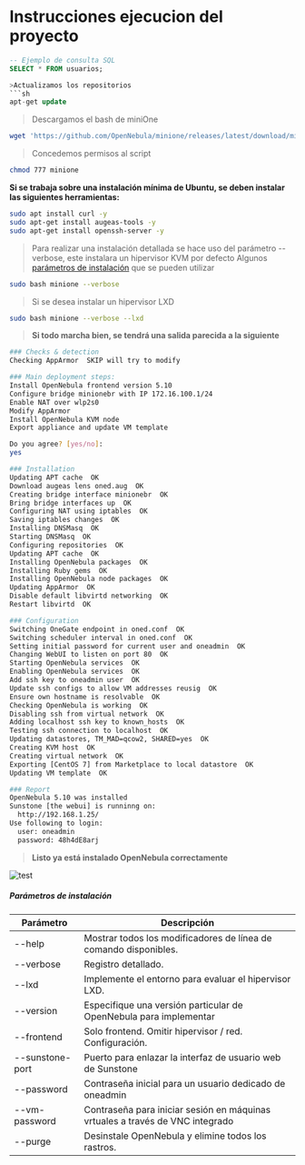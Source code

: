 # Instrucciones ejecucion del proyecto

```sql
-- Ejemplo de consulta SQL
SELECT * FROM usuarios;

>Actualizamos los repositorios
```sh
apt-get update
```
>Descargamos el bash de miniOne
```sh
wget 'https://github.com/OpenNebula/minione/releases/latest/download/minione'
```

>Concedemos permisos al script
```sh
chmod 777 minione
```
**Si se trabaja sobre una instalación mínima de Ubuntu, se deben instalar las siguientes herramientas:**
```sh
sudo apt install curl -y
sudo apt-get install augeas-tools -y
sudo apt-get install openssh-server -y
```

>Para realizar una instalación detallada se hace uso del parámetro --verbose, este instalara un hipervisor KVM por defecto
>Algunos  [parámetros de instalación](#Parámetros-de-instalación) que se pueden utilizar
```sh
sudo bash minione --verbose
```
>Si se desea instalar un hipervisor LXD
```sh
sudo bash minione --verbose --lxd
```
> __Si todo marcha bien, se tendrá una salida parecida a la siguiente__

```sh
### Checks & detection
Checking AppArmor  SKIP will try to modify

### Main deployment steps:
Install OpenNebula frontend version 5.10
Configure bridge minionebr with IP 172.16.100.1/24
Enable NAT over wlp2s0
Modify AppArmor
Install OpenNebula KVM node
Export appliance and update VM template

Do you agree? [yes/no]:
yes

### Installation
Updating APT cache  OK
Download augeas lens oned.aug  OK
Creating bridge interface minionebr  OK
Bring bridge interfaces up  OK
Configuring NAT using iptables  OK
Saving iptables changes  OK
Installing DNSMasq  OK
Starting DNSMasq  OK
Configuring repositories  OK
Updating APT cache  OK
Installing OpenNebula packages  OK
Installing Ruby gems  OK
Installing OpenNebula node packages  OK
Updating AppArmor  OK
Disable default libvirtd networking  OK
Restart libvirtd  OK

### Configuration
Switching OneGate endpoint in oned.conf  OK
Switching scheduler interval in oned.conf  OK
Setting initial password for current user and oneadmin  OK
Changing WebUI to listen on port 80  OK
Starting OpenNebula services  OK
Enabling OpenNebula services  OK
Add ssh key to oneadmin user  OK
Update ssh configs to allow VM addresses reusig  OK
Ensure own hostname is resolvable  OK
Checking OpenNebula is working  OK
Disabling ssh from virtual network  OK
Adding localhost ssh key to known_hosts  OK
Testing ssh connection to localhost  OK
Updating datastores, TM_MAD=qcow2, SHARED=yes  OK
Creating KVM host  OK
Creating virtual network  OK
Exporting [CentOS 7] from Marketplace to local datastore  OK
Updating VM template  OK

### Report
OpenNebula 5.10 was installed
Sunstone [the webui] is runninng on:
  http://192.168.1.25/
Use following to login:
  user: oneadmin
  password: 48h4dE8arj
```

> __Listo ya está instalado OpenNebula correctamente__

![test](https://dc349.4shared.com/img/HoZMxd7Hea/s23/1727568b198/opennebula)
##### Parámetros de instalación                                                                                                 
| Parámetro | Descripción |
| ------ | ------ |
|--help	| Mostrar todos los modificadores de línea de comando disponibles.|
|--verbose |	Registro detallado.|
|--lxd|	Implemente el entorno para evaluar el hipervisor LXD.|
|--version|	Especifique una versión particular de OpenNebula para implementar|
|--frontend |Solo frontend. Omitir hipervisor / red. Configuración.|
|--sunstone-port|	Puerto para enlazar la interfaz de usuario web de Sunstone|
|--password |	Contraseña inicial para un usuario dedicado de oneadmin|
|--vm-password |	Contraseña para iniciar sesión en máquinas vrtuales a través de VNC integrado|
|--purge | Desinstale OpenNebula y elimine todos los rastros.|
